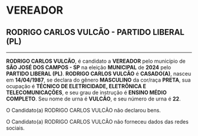 # VEREADOR
## RODRIGO CARLOS VULCÃO - PARTIDO LIBERAL (PL)
---
**RODRIGO CARLOS VULCÃO**, é candidato a **VEREADOR** pelo município de **SÃO JOSÉ DOS CAMPOS - SP** na eleição **MUNICIPAL** de **2024** pelo **PARTIDO LIBERAL (PL)**.
**RODRIGO CARLOS VULCÃO** é **CASADO(A)**, nasceu em **14/04/1987**, se declara do gênero **MASCULINO** da cor/raça **PRETA**, sua ocupação é **TÉCNICO DE ELETRICIDADE, ELETRÔNICA E TELECOMUNICAÇÕES**, e seu grau de instrução é **ENSINO MÉDIO COMPLETO**.
Seu nome de urna é **VULCÃO**, e seu número de urna é **22**.

O Candidato(a) RODRIGO CARLOS VULCÃO não declarou bens.


O Candidato(a) RODRIGO CARLOS VULCÃO não forneceu dados das redes sociais.